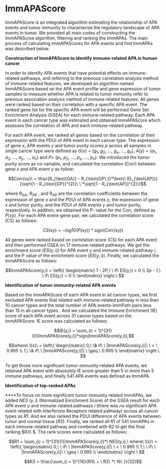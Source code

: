 # ImmAPAScore
ImmAPAScore is an integrated algorithm estimating the relationship of APA events and tumor immunity to characterize the regulatory landscape of APA events in tumor. We provided all main codes of constructing the ImmAPAScroe algorithm, filtering and ranking the ImmAPAs. The main process of calculating ImmAPAScores for APA events and find ImmAPAs was described below.

**Construction of ImmAPAScore to identify immune-related APA in human
cancer**

In order to identify APA events that have potential effects on
immune-related pathways, and referring to the previous correlation
analysis method of immune-related features, we developed an
algorithm named ImmAPAScore based on the APA event profile and gene
expression of tumor samples to measure whether APA is related to tumor
immunity refer to previous association analysis method of
immune related features. All genes were ranked based on their
correlation with a specific APA event. The ranked gene list for the
specific APA event will be performed Gene Set Enrichment Analysis
(GSEA) for each immune-related pathway. Each APA event in each
cancer type was estimated and obtained ImmAPAScore which assesses the
correlation of APA and each immune-related pathway.

For each APA event, we ranked all genes based on the correlation of
their expression with the PDUI of APA event in each cancer type. The
expression of gene $x$, APA events $y$ and tumor purity scores $p$
across all samples in single cancer type were defined as
$G(x)\  = \ (g_{1},\ g_{2},\ \ldots,\ g_{x},\ \ldots,\ g_{n})$,
$A(y)\  = \ (a_{1},a_{2},\ \ldots,\ a_{y},\ \ldots,\ a_{n})$ and
$P = \ (p_{1},\ p_{2},\ \ldots,\ p_{z},\ \ldots,\ p_{n})$. We introduced
the tumor purity score as co-variable, and calculated the correlation
(Corr) between gene $x$ and APA event $y$ as follow:

$$Corr(xy)\  = \frac{R_{\text{GA}} - R_{\text{GP\ }}*\text{\ R}_{\text{AP}}}{\sqrt{1 - R_{\text{GP}}^{2}}\ \ *\sqrt{1 - R_{\text{AP}}^{2}}}$$

where $R_{\text{GA}}$, $R_{\text{GP\ }}$, and $\text{\ R}_{\text{AP}}$
are the correlation coefficients between the expression of gene $x$ and
the PDUI of APA events $y$, the expression of gene $x$ and tumor purity,
and the PDUI of APA events $y$ and tumor purity, respectively. In
addition, we obtained the P- value for the Corr, defined as $P(xy)$. For
each APA event-gene pair, we calculated the correlation score (CS) as
follows:

$$CS(xy) = - log10(P(xy))\ *\ sign(Corr(xy))$$

All genes were ranked based on correlation score (CS) for each APA event
and then performed GSEA on 17 immune-related pathways. We got the
enrichment score ($ES(y,i)$) for APA event y and immune-related pathway
$i$, and the P value of the enrichment score ($ES(y,i)$). Finally, we
calculated the ImmAPAScore as follows:

$$ImmAPAScore(y,i) = \left\{ \begin{matrix}
1 - 2P,\ \ if\ ES(y,i) > 0 \\
2p - 1,\ \ if\ ES(y,i) < 0 \\
\end{matrix} \right.\ $$

**Identification of tumor-immunity-related APA events**

Based on the ImmAPAScore of each APA event in all cancer types, we first
excluded APA events that related with immune-related pathway in less
than 10 cancer types and the total number of APA events-ImmPath pairs
less than 15 in all cancer types . And we calculated the Immune
Enrichment (IE) score of each APA event across 31 cancer types based on
the ImmAPAScore. IE score was calculated as follows:

$$IE(y,i) = \sum_{c = 1}^{31}{I(}ImmAPAScore(y,i))*sign(ImmAPAScore(y,i)),$$

$$where\ I(x)\  = \left\{ \begin{matrix}
0,\ \& if\ \ |ImmAPAScore(y,i)|\ \  < \ 0.995 \\
1,\ \& if\ \ |ImmAPAScore(y,i)|\ \  \geq \ 0.995 \\
\end{matrix} \right.\ $$

To get those more significant tumor-immunity-related APA events, we
retained APA event with absolutely IE score greater than 5 in more than
5 immune pathways, and finally 541 APA events was defined as ImmAPA.

**Identification of top-ranked APAs**

**﻿**To focus on more significant tumor immunity related ImmAPAs, we
added $NES\ (y,i)$ (Normalized Enrichment Score) of the GSEA result for
each APA event $y$ and immune-related pathways $i$ (there was no
significant APA event related with Interferons Receptors related
pathway) across all cancer types as *R1*. And we also ranked the PDUI
difference of APA events between tumor and normal tissue ($R2$).
Finally, we ranked all $R1$ of 541 ImmAPAs in each immune-related
pathway and combined with R2 to get the final ranking $R3\ $.
The rank scores were calculated as follows:

$$R1 = \sum_{c = 1}^{31}{I(}ImmAPAScore(y,i))*\ NES(y,i),\ where\ I(x)\  = \left\{ \begin{matrix}
0,\ \ if\ \ |ImmAPAScore(y,i)|\ \  < \ 0.995 \\
1,\ \ if\ \ |ImmAPAScore(y,i)|\ \  \geq \ 0.995 \\
\end{matrix} \right.\ $$

$$R3 = \frac{\sum_{i = 1}^{16}{R1i\  + \ R2\ *\ 16\ }}{32}$$

